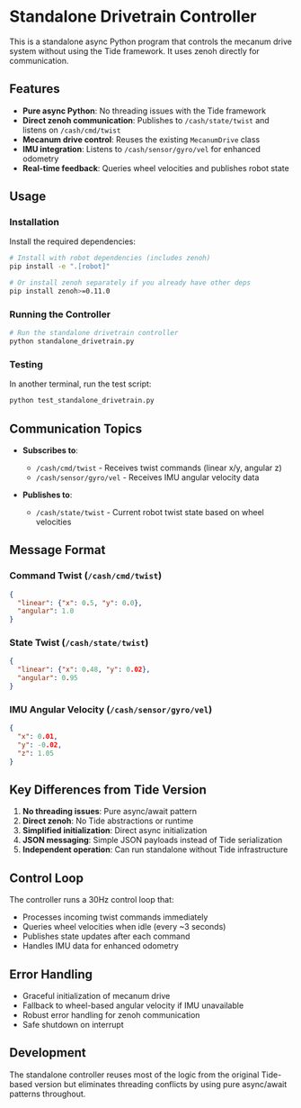 # Standalone Drivetrain Controller

This is a standalone async Python program that controls the mecanum drive system without using the Tide framework. It uses zenoh directly for communication.

## Features

- **Pure async Python**: No threading issues with the Tide framework
- **Direct zenoh communication**: Publishes to `/cash/state/twist` and listens on `/cash/cmd/twist`
- **Mecanum drive control**: Reuses the existing `MecanumDrive` class
- **IMU integration**: Listens to `/cash/sensor/gyro/vel` for enhanced odometry
- **Real-time feedback**: Queries wheel velocities and publishes robot state

## Usage

### Installation

Install the required dependencies:

```bash
# Install with robot dependencies (includes zenoh)
pip install -e ".[robot]"

# Or install zenoh separately if you already have other deps
pip install zenoh>=0.11.0
```

### Running the Controller

```bash
# Run the standalone drivetrain controller
python standalone_drivetrain.py
```

### Testing

In another terminal, run the test script:

```bash
python test_standalone_drivetrain.py
```

## Communication Topics

- **Subscribes to**: 
  - `/cash/cmd/twist` - Receives twist commands (linear x/y, angular z)
  - `/cash/sensor/gyro/vel` - Receives IMU angular velocity data
  
- **Publishes to**:
  - `/cash/state/twist` - Current robot twist state based on wheel velocities

## Message Format

### Command Twist (`/cash/cmd/twist`)
```json
{
  "linear": {"x": 0.5, "y": 0.0},
  "angular": 1.0
}
```

### State Twist (`/cash/state/twist`)
```json
{
  "linear": {"x": 0.48, "y": 0.02},
  "angular": 0.95
}
```

### IMU Angular Velocity (`/cash/sensor/gyro/vel`)
```json
{
  "x": 0.01,
  "y": -0.02,
  "z": 1.05
}
```

## Key Differences from Tide Version

1. **No threading issues**: Pure async/await pattern
2. **Direct zenoh**: No Tide abstractions or runtime
3. **Simplified initialization**: Direct async initialization 
4. **JSON messaging**: Simple JSON payloads instead of Tide serialization
5. **Independent operation**: Can run standalone without Tide infrastructure

## Control Loop

The controller runs a 30Hz control loop that:
- Processes incoming twist commands immediately
- Queries wheel velocities when idle (every ~3 seconds)
- Publishes state updates after each command
- Handles IMU data for enhanced odometry

## Error Handling

- Graceful initialization of mecanum drive
- Fallback to wheel-based angular velocity if IMU unavailable
- Robust error handling for zenoh communication
- Safe shutdown on interrupt

## Development

The standalone controller reuses most of the logic from the original Tide-based version but eliminates threading conflicts by using pure async/await patterns throughout.
